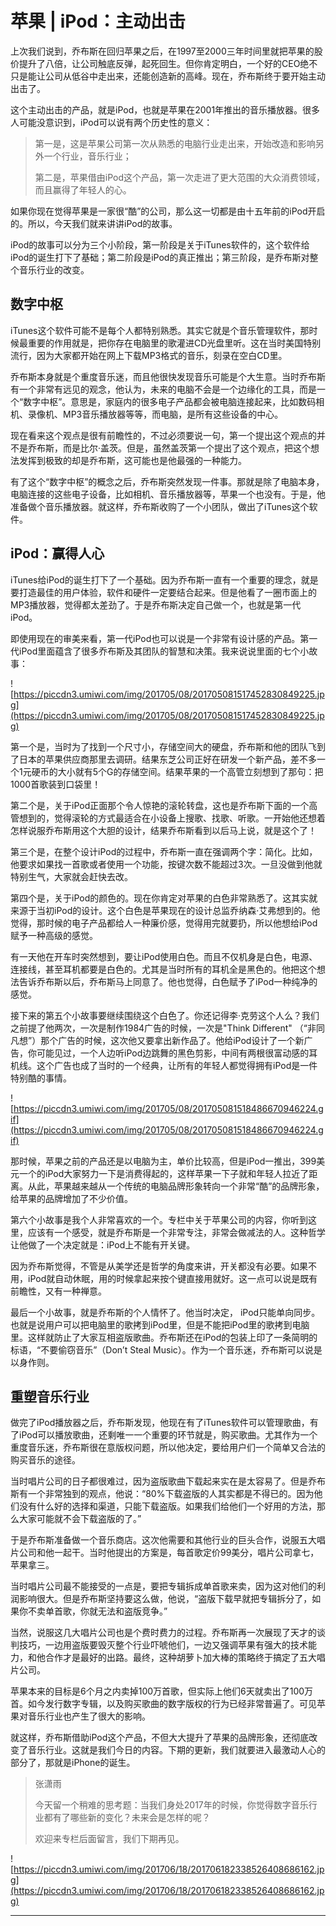 # 苹果 | iPod：主动出击

上次我们说到，乔布斯在回归苹果之后，在1997至2000三年时间里就把苹果的股价提升了八倍，让公司触底反弹，起死回生。但你肯定明白，一个好的CEO绝不只是能让公司从低谷中走出来，还能创造新的高峰。现在，乔布斯终于要开始主动出击了。

这个主动出击的产品，就是iPod，也就是苹果在2001年推出的音乐播放器。很多人可能没意识到，iPod可以说有两个历史性的意义：

> 第一是，这是苹果公司第一次从熟悉的电脑行业走出来，开始改造和影响另外一个行业，音乐行业；
> 
> 
> 
> 第二是，苹果借由iPod这个产品，第一次走进了更大范围的大众消费领域，而且赢得了年轻人的心。

如果你现在觉得苹果是一家很“酷”的公司，那么这一切都是由十五年前的iPod开启的。所以，今天我们就来讲讲iPod的故事。

iPod的故事可以分为三个小阶段，第一阶段是关于iTunes软件的，这个软件给iPod的诞生打下了基础；第二阶段是iPod的真正推出；第三阶段，是乔布斯对整个音乐行业的改变。

## 数字中枢

iTunes这个软件可能不是每个人都特别熟悉。其实它就是个音乐管理软件，那时候最重要的作用就是，把你存在电脑里的歌灌进CD光盘里听。这在当时美国特别流行，因为大家都开始在网上下载MP3格式的音乐，刻录在空白CD里。

乔布斯本身就是个重度音乐迷，而且他很快发现音乐可能是个大生意。当时乔布斯有一个非常有远见的观念，他认为，未来的电脑不会是一个边缘化的工具，而是一个“数字中枢”。意思是，家庭内的很多电子产品都会被电脑连接起来，比如数码相机、录像机、MP3音乐播放器等等，而电脑，是所有这些设备的中心。

现在看来这个观点是很有前瞻性的，不过必须要说一句，第一个提出这个观点的并不是乔布斯，而是比尔·盖茨。但是，虽然盖茨第一个提出了这个观点，把这个想法发挥到极致的却是乔布斯，这可能也是他最强的一种能力。

有了这个“数字中枢”的概念之后，乔布斯突然发现一件事。那就是除了电脑本身，电脑连接的这些电子设备，比如相机、音乐播放器等，苹果一个也没有。于是，他准备做个音乐播放器。就这样，乔布斯收购了一个小团队，做出了iTunes这个软件。

## iPod：赢得人心

iTunes给iPod的诞生打下了一个基础。因为乔布斯一直有一个重要的理念，就是要打造最佳的用户体验，软件和硬件一定要结合起来。但是他看了一圈市面上的MP3播放器，觉得都太差劲了。于是乔布斯决定自己做一个，也就是第一代iPod。

即使用现在的审美来看，第一代iPod也可以说是一个非常有设计感的产品。第一代iPod里面蕴含了很多乔布斯及其团队的智慧和决策。我来说说里面的七个小故事：

![https://piccdn3.umiwi.com/img/201705/08/201705081517452830849225.jpg](https://piccdn3.umiwi.com/img/201705/08/201705081517452830849225.jpg)

第一个是，当时为了找到一个尺寸小，存储空间大的硬盘，乔布斯和他的团队飞到了日本的苹果供应商那里去调研。结果东芝公司正好在研发一个新产品，差不多一个1元硬币的大小就有5个G的存储空间。结果苹果的一个高管立刻想到了那句：把1000首歌装到口袋里！

第二个是，关于iPod正面那个令人惊艳的滚轮转盘，这也是乔布斯下面的一个高管想到的，觉得滚轮的方式最适合在小设备上搜歌、找歌、听歌。一开始他还想着怎样说服乔布斯用这个大胆的设计，结果乔布斯看到以后马上说，就是这个了！

第三个是，在整个设计iPod的过程中，乔布斯一直在强调两个字：简化。比如，他要求如果找一首歌或者使用一个功能，按键次数不能超过3次。一旦没做到他就特别生气，大家就会赶快去改。

第四个是，关于iPod的颜色的。现在你肯定对苹果的白色非常熟悉了。这其实就来源于当初iPod的设计。这个白色是苹果现在的设计总监乔纳森·艾弗想到的。他觉得，那时候的电子产品都给人一种廉价感，觉得用完就要扔，所以他想给iPod赋予一种高级的感觉。

有一天他在开车时突然想到，要让iPod使用白色。而且不仅机身是白色，电源、连接线，甚至耳机都要是白色的。尤其是当时所有的耳机全是黑色的。他把这个想法告诉乔布斯以后，乔布斯马上同意了。他也觉得，白色赋予了iPod一种纯净的感觉。

接下来的第五个小故事要继续围绕这个白色了。你还记得李·克劳这个人么？我们之前提了他两次，一次是制作1984广告的时候，一次是"Think Different" （“非同凡想”）那个广告的时候，这次他又要拿出新作品了。他给iPod设计了一个新广告，你可能见过，一个人边听iPod边跳舞的黑色剪影，中间有两根很富动感的耳机线。这个广告也成了当时的一个经典，让所有的年轻人都觉得拥有iPod是一件特别酷的事情。

![https://piccdn3.umiwi.com/img/201705/08/201705081518486670946224.gif](https://piccdn3.umiwi.com/img/201705/08/201705081518486670946224.gif)

那时候，苹果之前的产品还是以电脑为主，单价比较高，但是iPod一推出，399美元一个的iPod大家努力一下是消费得起的，这样苹果一下子就和年轻人拉近了距离。从此，苹果越来越从一个传统的电脑品牌形象转向一个非常“酷”的品牌形象，给苹果的品牌增加了不少价值。

第六个小故事是我个人非常喜欢的一个。专栏中关于苹果公司的内容，你听到这里，应该有一个感受，就是乔布斯是一个非常专注，非常会做减法的人。这种哲学让他做了一个决定就是：iPod上不能有开关键。

因为乔布斯觉得，不管是从美学还是哲学的角度来讲，开关都没有必要。如果不用，iPod就自动休眠，用的时候拿起来按个键直接用就好。这一点可以说是既有前瞻性，又有一种禅意。

最后一个小故事，就是乔布斯的个人情怀了。他当时决定， iPod只能单向同步。也就是说用户可以把电脑里的歌拷到iPod里，但是不能把iPod里的歌拷到电脑里。这样就防止了大家互相盗版歌曲。乔布斯还在iPod的包装上印了一条简明的标语，“不要偷窃音乐”（Don’t Steal Music）。作为一个音乐迷，乔布斯可以说是以身作则。

## 重塑音乐行业

做完了iPod播放器之后，乔布斯发现，他现在有了iTunes软件可以管理歌曲，有了iPod可以播放歌曲，还剩唯一一个重要的环节就是，购买歌曲。尤其作为一个重度音乐迷，乔布斯很在意版权问题，所以他决定，要给用户们一个简单又合法的购买音乐的途径。

当时唱片公司的日子都很难过，因为盗版歌曲下载起来实在是太容易了。但是乔布斯有一个非常独到的观点，他说：“80%下载盗版的人其实都是不得已的。因为他们没有什么好的选择和渠道，只能下载盗版。如果我们给他们一个好用的方法，那么大家可能就不会下载盗版的了。”

于是乔布斯准备做一个音乐商店。这次他需要和其他行业的巨头合作，说服五大唱片公司和他一起干。当时他提出的方案是，每首歌定价99美分，唱片公司拿七，苹果拿三。

当时唱片公司最不能接受的一点是，要把专辑拆成单首歌来卖，因为这对他们的利润影响很大。但是乔布斯坚持要这么做，他说，“盗版下载早就把专辑拆分了，如果你不卖单首歌，你就无法和盗版竞争。”

当然，说服这几大唱片公司也是个费时费力的过程。乔布斯再一次展现了天才的谈判技巧，一边用盗版要毁灭整个行业吓唬他们，一边又强调苹果有强大的技术能力，和他合作才是最好的出路。最终，这种胡萝卜加大棒的策略终于搞定了五大唱片公司。

苹果本来的目标是6个月之内卖掉100万首歌，但实际上他们6天就卖出了100万首。如今发行数字专辑，以及购买歌曲的数字版权的行为已经非常普遍了。可见苹果对音乐行业也产生了很大的影响。

就这样，乔布斯借助iPod这个产品，不但大大提升了苹果的品牌形象，还彻底改变了音乐行业。这就是我们今日的内容。下期的更新，我们就要进入最激动人心的部分了，那就是iPhone的诞生。

> 张潇雨
> 
> 今天留一个稍难的思考题：当我们身处2017年的时候，你觉得数字音乐行业都有了哪些新的变化？未来会是怎样的呢？
> 
> 欢迎来专栏后面留言，我们下期再见。

![https://piccdn3.umiwi.com/img/201706/18/201706182338526408686162.jpg](https://piccdn3.umiwi.com/img/201706/18/201706182338526408686162.jpg)

---

